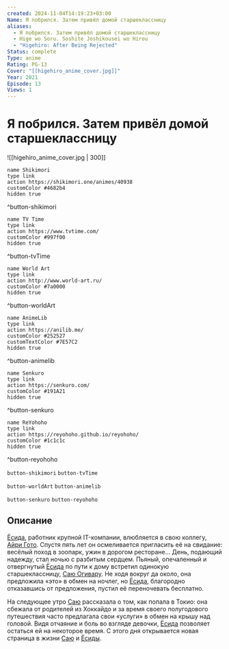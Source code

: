 ```yaml
---
created: 2024-11-04T14:19:23+03:00
Name: Я побрился. Затем привёл домой старшеклассницу
aliases:
  - Я побрился. Затем привёл домой старшеклассницу
  - Hige wo Soru. Soshite Joshikousei wo Hirou
  - "Higehiro: After Being Rejected"
Status: complete
Type: anime
Rating: PG-13
Cover: "[[higehiro_anime_cover.jpg]]"
Year: 2021
Episode: 13
Views: 1
---
```


# Я побрился. Затем привёл домой старшеклассницу

![[higehiro_anime_cover.jpg | 300]]

```button
name Shikimori
type link
action https://shikimori.one/animes/40938
customColor #4682b4
hidden true
```
^button-shikimori

```button
name TV Time
type link
action https://www.tvtime.com/
customColor #997f00
hidden true
```
^button-tvTime

```button
name World Art
type link
action http://www.world-art.ru/
customColor #7a0000
hidden true
```
^button-worldArt

```button
name AnimeLib
type link
action https://anilib.me/
customColor #252527
customTextColor #7E57C2
hidden true
```
^button-animelib

```button
name Senkuro
type link
action https://senkuro.com/
customColor #191A21
hidden true
```
^button-senkuro

```button
name ReYohoho
type link
action https://reyohoho.github.io/reyohoho/
customColor #1c1c1c
hidden true
```
^button-reyohoho

`button-shikimori` `button-tvTime`

`button-worldArt` `button-animelib`

`button-senkuro` `button-reyohoho`

## Описание

[Ёсида](https://shikimori.one/characters/181335-yoshida), работник крупной IT-компании, влюбляется в свою коллегу, [Айри Гото](https://shikimori.one/characters/170261-airi-gotou). Спустя пять лет он осмеливается пригласить её на свидание: весёлый поход в зоопарк, ужин в дорогом ресторане... День, подающий надежду, стал ночью с разбитым сердцем. Пьяный, опечаленный и отвергнутый [Ёсида](https://shikimori.one/characters/181335-yoshida) по пути к дому встретил одинокую старшеклассницу, [Саю Огивару](https://shikimori.one/characters/181333-sayu-ogiwara). Не ходя вокруг да около, она предложила «это» в обмен на ночлег, но [Ёсида](https://shikimori.one/characters/181335-yoshida), благородно отказавшись от предложения, пустил её переночевать бесплатно.

На следующее утро [Саю](https://shikimori.one/characters/181333-sayu-ogiwara) рассказала о том, как попала в Токио: она сбежала от родителей из Хоккайдо и за время своего полугодового путешествия часто предлагала свои «услуги» в обмен на крышу над головой. Видя отчаяние и боль во взгляде девочки, [Ёсида](https://shikimori.one/characters/181335-yoshida) позволяет остаться ей на некоторое время. С этого дня открывается новая страница в жизни [Саю](https://shikimori.one/characters/181333-sayu-ogiwara) и [Ёсиды](https://shikimori.one/characters/181335-yoshida).
